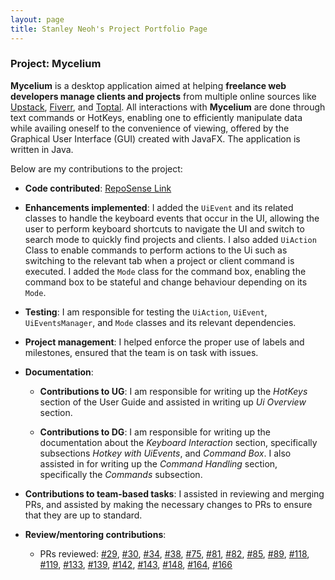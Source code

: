 ```yaml
---
layout: page
title: Stanley Neoh's Project Portfolio Page
---
```


### Project: Mycelium

**Mycelium** is a desktop application aimed at helping **freelance web developers
manage clients and projects** from multiple online sources like [Upstack](https://upstackhq.com/),
[Fiverr](https://www.fiverr.com/), and [Toptal](https://www.toptal.com/). All interactions
with **Mycelium** are done through text commands or HotKeys, enabling one to efficiently
manipulate data while availing oneself to the convenience of viewing, offered by the
Graphical User Interface (GUI) created with JavaFX. The application is written in Java.

Below are my contributions to the project:
* **Code contributed**: [RepoSense Link](https://nus-cs2103-ay2223s2.github.io/tp-dashboard/?search=W14&sort=groupTitle&sortWithin=title&timeframe=commit&mergegroup=&groupSelect=groupByRepos&breakdown=true&checkedFileTypes=docs~functional-code~test-code~other&since=2023-02-17&tabOpen=true&tabType=authorship&zFR=false&tabAuthor=StanleyNeoh&tabRepo=AY2223S2-CS2103T-W14-1%2Ftp%5Bmaster%5D&authorshipIsMergeGroup=false&authorshipFileTypes=docs~functional-code~test-code~other&authorshipIsBinaryFileTypeChecked=false&authorshipIsIgnoredFilesChecked=false)

* **Enhancements implemented**: I added the `UiEvent` and its related classes to handle the keyboard events that occur in the UI, allowing the user to perform keyboard shortcuts to navigate the UI and switch to search mode to quickly find projects and clients. I also added `UiAction` Class to enable commands to perform actions to the Ui such as switching to the relevant tab when a project or client command is executed. I added the `Mode` class for the command box, enabling the command box to be stateful and change behaviour depending on its `Mode`.

* **Testing**: I am responsible for testing the `UiAction`, `UiEvent`, `UiEventsManager`, and `Mode` classes and its relevant dependencies.

* **Project management**: I helped enforce the proper use of labels and milestones, ensured that the team is on task with issues.

* **Documentation**:
  * **Contributions to UG**: I am responsible for writing up the *HotKeys* section of the User Guide and assisted in writing up *Ui Overview* section.

  * **Contributions to DG**: I am responsible for writing up the documentation about the *Keyboard Interaction* section, specifically subsections *Hotkey with UiEvents*, and *Command Box*. I also assisted in for writing up the *Command Handling* section, specifically the *Commands* subsection.

* **Contributions to team-based tasks**: I assisted in reviewing and merging PRs, and assisted by making the necessary changes to PRs to ensure that they are up to standard.

* **Review/mentoring contributions**:
  * PRs reviewed:
    [#29](https://github.com/AY2223S2-CS2103T-W14-1/tp/pull/29),
    [#30](https://github.com/AY2223S2-CS2103T-W14-1/tp/pull/30),
    [#34](https://github.com/AY2223S2-CS2103T-W14-1/tp/pull/34),
    [#38](https://github.com/AY2223S2-CS2103T-W14-1/tp/pull/38),
    [#75](https://github.com/AY2223S2-CS2103T-W14-1/tp/pull/75),
    [#81](https://github.com/AY2223S2-CS2103T-W14-1/tp/pull/81),
    [#82](https://github.com/AY2223S2-CS2103T-W14-1/tp/pull/82),
    [#85](https://github.com/AY2223S2-CS2103T-W14-1/tp/pull/85),
    [#89](https://github.com/AY2223S2-CS2103T-W14-1/tp/pull/89),
    [#118](https://github.com/AY2223S2-CS2103T-W14-1/tp/pull/118),
    [#119](https://github.com/AY2223S2-CS2103T-W14-1/tp/pull/119),
    [#133](https://github.com/AY2223S2-CS2103T-W14-1/tp/pull/133),
    [#139](https://github.com/AY2223S2-CS2103T-W14-1/tp/pull/139),
    [#142](https://github.com/AY2223S2-CS2103T-W14-1/tp/pull/142),
    [#143](https://github.com/AY2223S2-CS2103T-W14-1/tp/pull/143),
    [#148](https://github.com/AY2223S2-CS2103T-W14-1/tp/pull/148),
    [#164](https://github.com/AY2223S2-CS2103T-W14-1/tp/pull/164),
    [#166](https://github.com/AY2223S2-CS2103T-W14-1/tp/pull/166)

